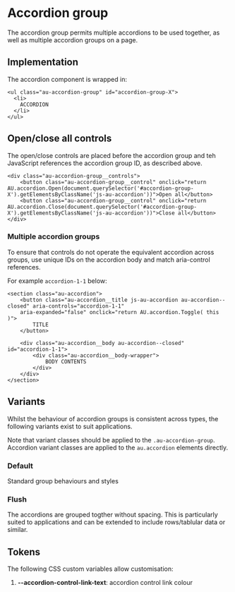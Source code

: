 # Accordion group

The accordion group permits multiple accordions to be used together, as well as multiple accordion groups on a page.

## Implementation

The accordion component is wrapped in:

```
<ul class="au-accordion-group" id="accordion-group-X">
  <li>
    ACCORDION
  </li>
</ul>
```

## Open/close all controls

The open/close controls are placed before the accordion group and teh JavaScript references the accordion group ID, as described above.

```
<div class="au-accordion-group__controls">
    <button class="au-accordion-group__control" onclick="return AU.accordion.Open(document.querySelector('#accordion-group-X').getElementsByClassName('js-au-accordion'))">Open all</button>
    <button class="au-accordion-group__control" onclick="return AU.accordion.Close(document.querySelector('#accordion-group-X').getElementsByClassName('js-au-accordion'))">Close all</button>
</div>
```

### Multiple accordion groups

To ensure that controls do not operate the equivalent accordion across groups, use unique IDs on the accordion body and match aria-control references.

For example `accordion-1-1` below:

```
<section class="au-accordion">
    <button class="au-accordion__title js-au-accordion au-accordion--closed" aria-controls="accordion-1-1"
    aria-expanded="false" onclick="return AU.accordion.Toggle( this )">
        TITLE
    </button>

    <div class="au-accordion__body au-accordion--closed" id="accordion-1-1">
        <div class="au-accordion__body-wrapper">
            BODY CONTENTS
        </div>
    </div>
</section>
```

## Variants

Whilst the behaviour of accordion groups is consistent across types, the following variants exist to suit applications.

Note that variant classes should be applied to the `.au-accordion-group`. Accordion variant classes are applied to the `au.accordion` elements directly.

### Default

Standard group behaviours and styles

### Flush

The accordions are grouped togther without spacing. This is particularly suited to applications and can be extended to include rows/tablular data or similar.

## Tokens

The following CSS custom variables allow customisation:

1. **--accordion-control-link-text**: accordion control link colour
